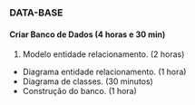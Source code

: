 ### DATA-BASE

#### Criar Banco de Dados (4 horas e 30 min)

1. Modelo entidade relacionamento. (2 horas)
* Diagrama entidade relacionamento. (1 hora)
* Diagrama de classes. (30 minutos)
* Construção do banco. (1 hora)